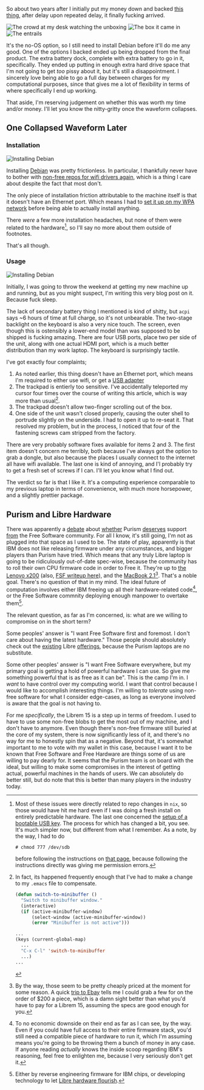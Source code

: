 So about two years after I initially put my money down and backed [this thing](https://www.crowdsupply.com/purism/librem-15), after delay upon repeated delay, it finally fucking arrived.

![The crowd at my desk watching the unboxing](/static/img/purism--gathering_of_the_nerds.jpg)
![The box it came in](/static/img/purism--laptop-box.jpg)
![The entrails](/static/img/purism--innards.jpg)

It's the no-OS option, so I still need to install Debian before it'll do me any good. One of the options I backed ended up being dropped from the final product. The extra battery dock, complete with extra battery to go in it, specifically. They ended up putting in enough extra hard drive space that I'm not going to get _too_ pissy about it, but it's still a disappointment. I sincerely love being able to go a full day between charges for my computational purposes, since that gives me a lot of flexibility in terms of where specifically I end up working.

That aside, I'm reserving judgement on whether this was worth my time and/or money. I'll let you know the nitty-gritty once the waveform collapses.

## One Collapsed Waveform Later
### Installation

![Installing Debian](/static/img/purism--installing-debian.jpg)

Installing [Debian](https://www.debian.org/distrib/netinst) was pretty frictionless. In particular, I thankfully never have to bother with [non-free repos for wifi drivers again](https://github.com/Inaimathi/machine-setup/blob/e4842fbf2ba7f811510076390c17a7a0bfc60ab6/machine-root-setup.sh#L1-L8), which is a thing I care about despite the fact that most don't.

The only piece of installation friction attributable to the machine itself is that it doesn't have an Ethernet port. Which means I had to [set it up on my WPA network](http://askubuntu.com/questions/138472/how-do-i-connect-to-a-wpa-wifi-network-using-the-command-line) before being able to actually install anything.

There _were_ a few more installation headaches, but none of them were related to the hardware[^other-installation-headaches], so I'll say no more about them outside of footnotes.

[^other-installation-headaches]: Most of these issues were directly related to repo changes in `nix`, so those would have hit me hard even if I was doing a fresh install on entirely predictable hardware. The last one concerned the [setup of a bootable USB key](https://www.debian.org/releases/jessie/amd64/ch04s03.html.en). The process for which has changed a bit, you see. It's much simpler now, but different from what I remember. As a note, by the way, I had to do

    ```shell
    # chmod 777 /dev/sdb
    ```

    before following the instructions on [that page](https://www.debian.org/releases/jessie/amd64/ch04s03.html.en), because following the instructions directly was giving me permission errors.

That's all though.

### Usage

![Installing Debian](/static/img/purism--running-system.jpg)

Initially, I was going to throw the weekend at getting my new machine up and running, but as you might suspect, I'm writing this very blog post on it. Because fuck sleep.

The lack of secondary battery thing I mentioned is kind of shitty, but `acpi` says ~6 hours of time at full charge, so it's not unbearable. The two-stage backlight on the keyboard is also a very nice touch. The screen, even though this is ostensibly a lower-end model than was supposed to be shipped is fucking amazing. There are four USB ports, place two per side of the unit, along with one actual HDMI port, which is a much better distribution than my work laptop. The keyboard is surprisingly tactile.

I've got exactly four complaints;

1. As noted earlier, this thing doesn't have an Ethernet port, which means I'm required to either use wifi, or get a [USB adapter](http://www.canadacomputers.com/index.php?cPath=1051)
2. The trackpad is entierly too sensitive. I've accidentally teleported my cursor four times over the course of writing this article, which is way more than usual[^in-fact-emacs-addition].
3. The trackpad doesn't allow two-finger scrolling out of the box.
4. One side of the unit wasn't closed properly, causing the outer shell to portrude slightly on the underside. I had to open it up to re-seat it. That resolved my problem, but in the process, I noticed that four of the fastening screws cam stripped from the factory.

[^in-fact-emacs-addition]: In fact, its happened frequently enough that I've had to make a change to my `.emacs` file to compensate.

    ```lisp
    (defun switch-to-minibuffer ()
      "Switch to minibuffer window."
      (interactive)
      (if (active-minibuffer-window)
          (select-window (active-minibuffer-window))
          (error "Minibuffer is not active")))

    ...
    (keys (current-global-map)
	  ...
      "C-x C-l" 'switch-to-minibuffer
	  ...)
	...
    ```

There are very probably software fixes available for items 2 and 3. The first item doesn't concern me terribly, both because I've always got the option to grab a dongle, but also because the places I usually connect to the internet all have wifi available. The last one is kind of annoying, and I'l probably try to get a fresh set of screws if I can. I'll let you know what I find out.

The verdict so far is that I like it. It's a computing experience comparable to my previous laptop in terms of convenience, with much more horsepower, and a slightly prettier package.

## Purism and Libre Hardware

There was apparently a [debate](http://www.pcworld.com/article/2960524/laptop-computers/why-linux-enthusiasts-are-arguing-over-purisms-sleek-idealistic-librem-laptops.html) about [whether](https://www.reddit.com/r/linux/comments/3anjgm/on_the_librem_laptop_purism_doesnt_believe_in/) Purism [deserves](https://blogs.coreboot.org/blog/2015/02/23/the-truth-about-purism-why-librem-is-not-the-same-as-libre/) support [from](https://puri.sm/posts/about-purism-and-librems-and-cake/) the Free Software community. For all I know, it's still going, I'm not as plugged into that space as I used to be. The state of play, apparently is that IBM does not like releasing firmware under any circumstances, and bigger players than Purism have tried. Which means that any truly Libre laptop is going to be ridiculously out-of-date spec-wise, because the community has to roll their own CPU firmware code in order to Free it. They're up to [the Lenovo x200](https://minifree.org/product/libreboot-x200/) (also, [FSF writeup here](https://www.fsf.org/news/libreboot-x200-laptop-now-fsf-certified-to-respect-your-freedom)), and the [MacBook 2.1](https://trisquel.info/en/wiki/macbook)[^by-the-way]. That's a noble goal. There's no question of that in my mind. The ideal future of computation involves either IBM freeing up all their hardware-related code[^no-downside-i-can-see], or the Free Software commnity deploying enough manpower to overtake them[^rev-eng-or-new-dev].

[^by-the-way]: By the way, those seem to be pretty cheaply priced at the moment for some reason. A quick [trip to Ebay](http://www.ebay.com/bhp/macbook-2-1) tells me I could grab a few for on the order of $200 a piece, which is a damn sight better than what you'd have to pay for a Librem 15, assuming the specs are good enough for you.

[^no-downside-i-can-see]: To no economic downside on their end as far as I can see, by the way. Even if you could have full access to their entire firmware stack, you'd still need a compatible piece of hardware to run it, which I'm assuming means you're going to be throwing them a bunch of money in any case. If anyone reading _actually_ knows the inside scoop regarding IBM's reasoning, feel free to enlighten me, because I very seriously don't get it.

[^rev-eng-or-new-dev]: Either by reverse engineering firmware for IBM chips, or developing technology to let [Libre hardware flourish](https://www.crowdsupply.com/eoma68/micro-desktop).

The relevant question, as far as I'm concerned, is: what are we willing to compromise on in the short term?

Some peoples' answer is "I want Free Software first and foremost. I don't care about having the latest hardware." Those people should absolutely check out the [existing](https://libreboot.org/) Libre [offerings](https://www.thinkpenguin.com/), because the Purism laptops are no substitute.

Some other peoples' answer is "I want Free Software everywhere, but my primary goal is getting a hold of powerful hardware I can use. So give me something powerful that is as free as it can be". This is the camp I'm in. I _want_ to have control over my computing world. I want that control because I would like to accomplish interesting things. I'm willing to _tolerate_ using non-free software for what I consider edge-cases, as long as everyone involved is aware that the goal is not having to.

For me _specifically_, the Librem 15 is a step up in terms of freedom. I used to have to use some non-free blobs to get the most out of my machine, and I don't have to anymore. Even though there's non-free firmware still buried at the core of my system, there is now significantly less of it, and there's no way for me to honestly spin that as a negative. Beyond that, it's somewhat important to me to vote with my wallet in this case, because I want it to be known that Free Software and Free Hardware are things some of us are willing to pay dearly for. It seems that the Purism team is on board with the ideal, but willing to make some compromises in the interest of getting actual, powerful machines in the hands of users. We can absolutely do better still, but do note that this is better than many players in the industry today.
